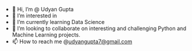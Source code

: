 - 👋 Hi, I’m @ Udyan Gupta
- 👀 I’m interested in 
- 🌱 I’m currently learning Data Science
- 💞️ I’m looking to collaborate on interesting and challenging Python and Machine Learning projects.
- 📫 How to reach me @udyangupta7@gmail.com 

<!---
udyangupta7/udyangupta7 is a ✨ special ✨ repository because its `README.md` (this file) appears on your GitHub profile.
You can click the Preview link to take a look at your changes.
--->
